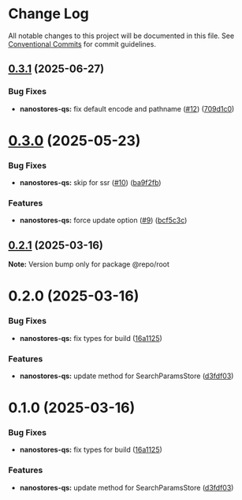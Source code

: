 # Change Log

All notable changes to this project will be documented in this file.
See [Conventional Commits](https://conventionalcommits.org) for commit guidelines.

## [0.3.1](https://github.com/VdustR/nanostore-qs/compare/v0.3.0...v0.3.1) (2025-06-27)


### Bug Fixes

* **nanostores-qs:** fix default encode and pathname ([#12](https://github.com/VdustR/nanostore-qs/issues/12)) ([709d1c0](https://github.com/VdustR/nanostore-qs/commit/709d1c059b864fd913cff2a89d06ba83487b7c72))





# [0.3.0](https://github.com/VdustR/nanostore-qs/compare/v0.2.1...v0.3.0) (2025-05-23)


### Bug Fixes

* **nanostores-qs:** skip for ssr ([#10](https://github.com/VdustR/nanostore-qs/issues/10)) ([ba9f2fb](https://github.com/VdustR/nanostore-qs/commit/ba9f2fba099f973c342185f2ff7334bbdcdf3223))


### Features

* **nanostores-qs:** force update option ([#9](https://github.com/VdustR/nanostore-qs/issues/9)) ([bcf5c3c](https://github.com/VdustR/nanostore-qs/commit/bcf5c3cd443467c65c6c5c67143be2030e6e293e))





## [0.2.1](https://github.com/VdustR/nanostore-qs/compare/v0.2.0...v0.2.1) (2025-03-16)

**Note:** Version bump only for package @repo/root





# 0.2.0 (2025-03-16)


### Bug Fixes

* **nanostores-qs:** fix types for build ([16a1125](https://github.com/VdustR/nanostore-qs/commit/16a11259e450722fedfecab4a64c6cbb95c22518))


### Features

* **nanostores-qs:** update method for SearchParamsStore ([d3fdf03](https://github.com/VdustR/nanostore-qs/commit/d3fdf03d32630c0c746c24ad75adac5f5709e54c))





# 0.1.0 (2025-03-16)


### Bug Fixes

* **nanostores-qs:** fix types for build ([16a1125](https://github.com/VdustR/nanostore-qs/commit/16a11259e450722fedfecab4a64c6cbb95c22518))


### Features

* **nanostores-qs:** update method for SearchParamsStore ([d3fdf03](https://github.com/VdustR/nanostore-qs/commit/d3fdf03d32630c0c746c24ad75adac5f5709e54c))
